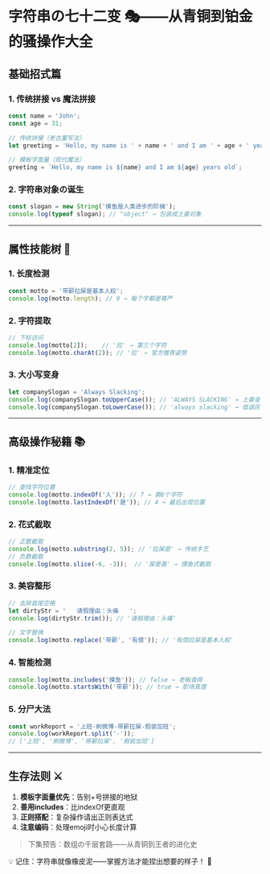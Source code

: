 # 字符串の七十二变 🎭——从青铜到铂金的骚操作大全

## 基础招式篇

### 1. 传统拼接 vs 魔法拼接
```javascript
const name = 'John';
const age = 31;

// 传统拼接（老古董写法）
let greeting = 'Hello, my name is ' + name + ' and I am ' + age + ' years old';

// 模板字面量（现代魔法）
greeting = `Hello, my name is ${name} and I am ${age} years old`;
```

### 2. 字符串对象の诞生
```javascript
const slogan = new String('摸鱼是人类进步的阶梯');
console.log(typeof slogan); // "object" → 包装成土豪对象
```

---

## 属性技能树 🌳

### 1. 长度检测
```javascript
const motto = '带薪拉屎是基本人权';
console.log(motto.length); // 9 → 每个字都是尊严
```

### 2. 字符提取
```javascript
// 下标访问
console.log(motto[2]);    // '拉' → 第三个字符
console.log(motto.charAt(2)); // '拉' → 官方推荐姿势
```

### 3. 大小写变身
```javascript
let companySlogan = 'Always Slacking';
console.log(companySlogan.toUpperCase()); // 'ALWAYS SLACKING' → 土豪金
console.log(companySlogan.toLowerCase()); // 'always slacking' → 低调灰
```

---

## 高级操作秘籍 📚

### 1. 精准定位
```javascript
// 查找字符位置
console.log(motto.indexOf('人')); // 7 → 第8个字符
console.log(motto.lastIndexOf('是')); // 4 → 最后出现位置
```

### 2. 花式截取
```javascript
// 正数截取
console.log(motto.substring(2, 5)); // '拉屎是' → 传统手艺
// 负数截取
console.log(motto.slice(-6, -3));  // '屎是基' → 摸鱼式截取
```

### 3. 美容整形
```javascript
// 去除首尾空格
let dirtyStr = '   请假理由：头痛   ';
console.log(dirtyStr.trim()); // '请假理由：头痛'

// 文字替换
console.log(motto.replace('带薪', '有偿')); // '有偿拉屎是基本人权'
```

### 4. 智能检测
```javascript
console.log(motto.includes('摸鱼')); // false → 老板查岗
console.log(motto.startsWith('带薪')); // true → 职场真理
```

### 5. 分尸大法
```javascript
const workReport = '上班-刷微博-带薪拉屎-假装加班';
console.log(workReport.split('-')); 
// ['上班', '刷微博', '带薪拉屎', '假装加班']
```

---

## 生存法则 ⚔️

1. **模板字面量优先**：告别+号拼接的地狱
2. **善用includes**：比indexOf更直观
3. **正则搭配**：复杂操作请出正则表达式
4. **注意编码**：处理emoji时小心长度计算

> 下集预告：数组の千层套路——从青铜到王者的进化史

💡 记住：字符串就像橡皮泥——掌握方法才能捏出想要的样子！ 🎨 